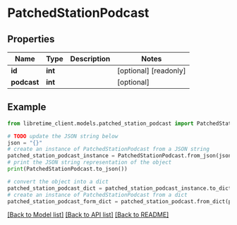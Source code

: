 # PatchedStationPodcast


## Properties

Name | Type | Description | Notes
------------ | ------------- | ------------- | -------------
**id** | **int** |  | [optional] [readonly] 
**podcast** | **int** |  | [optional] 

## Example

```python
from libretime_client.models.patched_station_podcast import PatchedStationPodcast

# TODO update the JSON string below
json = "{}"
# create an instance of PatchedStationPodcast from a JSON string
patched_station_podcast_instance = PatchedStationPodcast.from_json(json)
# print the JSON string representation of the object
print(PatchedStationPodcast.to_json())

# convert the object into a dict
patched_station_podcast_dict = patched_station_podcast_instance.to_dict()
# create an instance of PatchedStationPodcast from a dict
patched_station_podcast_form_dict = patched_station_podcast.from_dict(patched_station_podcast_dict)
```
[[Back to Model list]](../README.md#documentation-for-models) [[Back to API list]](../README.md#documentation-for-api-endpoints) [[Back to README]](../README.md)


